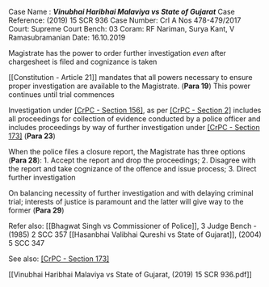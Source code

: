 Case Name : ***Vinubhai Haribhai Malaviya vs State of Gujarat***
Case Reference: (2019) 15 SCR 936
Case Number: Crl A Nos 478-479/2017
Court: Supreme Court
Bench: 03
Coram: RF Nariman, Surya Kant, V Ramasubramanian
Date: 16.10.2019

Magistrate has the power to order further investigation *even* after chargesheet is filed and cognizance is taken

[[Constitution - Article 21]] mandates that all powers necessary to ensure proper investigation are available to the Magistrate. (**Para 19**)
	This power continues until trial commences

Investigation under [[CrPC - Section 156]](1), as per [[CrPC - Section 2]](h) includes all proceedings for collection of evidence conducted by a police officer and includes proceedings by way of further investigation under [[CrPC - Section 173]](8) (**Para 23**)

When the police files a closure report, the Magistrate has three options (**Para 28**):
	1. Accept the report and drop the proceedings;
	2. Disagree with the report and take cognizance of the offence and issue process;
	3. Direct further investigation 

On balancing necessity of further investigation and with delaying criminal trial; interests of justice is paramount and the latter will give way to the former (**Para 29**)

Refer also:
[[Bhagwat Singh vs Commissioner of Police]], 3 Judge Bench - (1985) 2 SCC 357 
[[Hasanbhai Valibhai Qureshi vs State of Gujarat]], (2004) 5 SCC 347


See also:
[[CrPC - Section 173]](8) 

[[Vinubhai Haribhai Malaviya vs State of Gujarat, (2019) 15 SCR 936.pdf]]